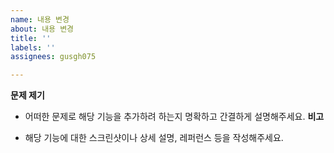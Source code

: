 ```yaml
---
name: 내용 변경
about: 내용 변경
title: ''
labels: ''
assignees: gusgh075

---
```


**문제 제기**

- 어떠한 문제로 해당 기능을 추가하려 하는지 명확하고 간결하게 설명해주세요.
**비고**

- 해당 기능에 대한 스크린샷이나 상세 설명, 레퍼런스 등을 작성해주세요.
